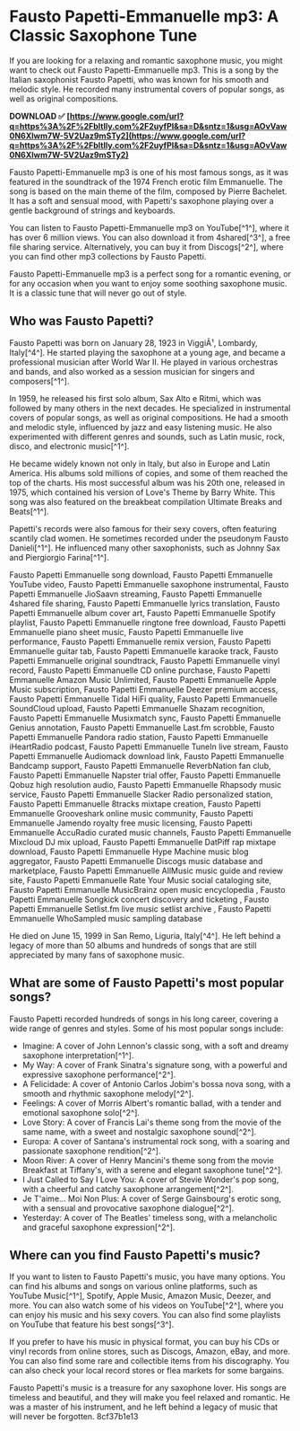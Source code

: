 # Fausto Papetti-Emmanuelle mp3: A Classic Saxophone Tune
 
If you are looking for a relaxing and romantic saxophone music, you might want to check out Fausto Papetti-Emmanuelle mp3. This is a song by the Italian saxophonist Fausto Papetti, who was known for his smooth and melodic style. He recorded many instrumental covers of popular songs, as well as original compositions.
 
**DOWNLOAD ✅ [https://www.google.com/url?q=https%3A%2F%2Fbltlly.com%2F2uyfPl&sa=D&sntz=1&usg=AOvVaw0N6Xlwm7W-5V2Uaz9mSTy2](https://www.google.com/url?q=https%3A%2F%2Fbltlly.com%2F2uyfPl&sa=D&sntz=1&usg=AOvVaw0N6Xlwm7W-5V2Uaz9mSTy2)**


 
Fausto Papetti-Emmanuelle mp3 is one of his most famous songs, as it was featured in the soundtrack of the 1974 French erotic film Emmanuelle. The song is based on the main theme of the film, composed by Pierre Bachelet. It has a soft and sensual mood, with Papetti's saxophone playing over a gentle background of strings and keyboards.
 
You can listen to Fausto Papetti-Emmanuelle mp3 on YouTube[^1^], where it has over 6 million views. You can also download it from 4shared[^3^], a free file sharing service. Alternatively, you can buy it from Discogs[^2^], where you can find other mp3 collections by Fausto Papetti.
 
Fausto Papetti-Emmanuelle mp3 is a perfect song for a romantic evening, or for any occasion when you want to enjoy some soothing saxophone music. It is a classic tune that will never go out of style.
  
## Who was Fausto Papetti?
 
Fausto Papetti was born on January 28, 1923 in ViggiÃ¹, Lombardy, Italy[^4^]. He started playing the saxophone at a young age, and became a professional musician after World War II. He played in various orchestras and bands, and also worked as a session musician for singers and composers[^1^].
 
In 1959, he released his first solo album, Sax Alto e Ritmi, which was followed by many others in the next decades. He specialized in instrumental covers of popular songs, as well as original compositions. He had a smooth and melodic style, influenced by jazz and easy listening music. He also experimented with different genres and sounds, such as Latin music, rock, disco, and electronic music[^1^].
 
He became widely known not only in Italy, but also in Europe and Latin America. His albums sold millions of copies, and some of them reached the top of the charts. His most successful album was his 20th one, released in 1975, which contained his version of Love's Theme by Barry White. This song was also featured on the breakbeat compilation Ultimate Breaks and Beats[^1^].
 
Papetti's records were also famous for their sexy covers, often featuring scantily clad women. He sometimes recorded under the pseudonym Fausto Danieli[^1^]. He influenced many other saxophonists, such as Johnny Sax and Piergiorgio Farina[^1^].
 
Fausto Papetti Emmanuelle song download,  Fausto Papetti Emmanuelle YouTube video,  Fausto Papetti Emmanuelle saxophone instrumental,  Fausto Papetti Emmanuelle JioSaavn streaming,  Fausto Papetti Emmanuelle 4shared file sharing,  Fausto Papetti Emmanuelle lyrics translation,  Fausto Papetti Emmanuelle album cover art,  Fausto Papetti Emmanuelle Spotify playlist,  Fausto Papetti Emmanuelle ringtone free download,  Fausto Papetti Emmanuelle piano sheet music,  Fausto Papetti Emmanuelle live performance,  Fausto Papetti Emmanuelle remix version,  Fausto Papetti Emmanuelle guitar tab,  Fausto Papetti Emmanuelle karaoke track,  Fausto Papetti Emmanuelle original soundtrack,  Fausto Papetti Emmanuelle vinyl record,  Fausto Papetti Emmanuelle CD online purchase,  Fausto Papetti Emmanuelle Amazon Music Unlimited,  Fausto Papetti Emmanuelle Apple Music subscription,  Fausto Papetti Emmanuelle Deezer premium access,  Fausto Papetti Emmanuelle Tidal HiFi quality,  Fausto Papetti Emmanuelle SoundCloud upload,  Fausto Papetti Emmanuelle Shazam recognition,  Fausto Papetti Emmanuelle Musixmatch sync,  Fausto Papetti Emmanuelle Genius annotation,  Fausto Papetti Emmanuelle Last.fm scrobble,  Fausto Papetti Emmanuelle Pandora radio station,  Fausto Papetti Emmanuelle iHeartRadio podcast,  Fausto Papetti Emmanuelle TuneIn live stream,  Fausto Papetti Emmanuelle Audiomack download link,  Fausto Papetti Emmanuelle Bandcamp support,  Fausto Papetti Emmanuelle ReverbNation fan club,  Fausto Papetti Emmanuelle Napster trial offer,  Fausto Papetti Emmanuelle Qobuz high resolution audio,  Fausto Papetti Emmanuelle Rhapsody music service,  Fausto Papetti Emmanuelle Slacker Radio personalized station,  Fausto Papetti Emmanuelle 8tracks mixtape creation,  Fausto Papetti Emmanuelle Grooveshark online music community,  Fausto Papetti Emmanuelle Jamendo royalty free music licensing,  Fausto Papetti Emmanuelle AccuRadio curated music channels,  Fausto Papetti Emmanuelle Mixcloud DJ mix upload,  Fausto Papetti Emmanuelle DatPiff rap mixtape download,  Fausto Papetti Emmanuelle Hype Machine music blog aggregator,  Fausto Papetti Emmanuelle Discogs music database and marketplace,  Fausto Papetti Emmanuelle AllMusic music guide and review site,  Fausto Papetti Emmanuelle Rate Your Music social cataloging site,  Fausto Papetti Emmanuelle MusicBrainz open music encyclopedia ,  Fausto Papetti Emmanuelle Songkick concert discovery and ticketing ,  Fausto Papetti Emmanuelle Setlist.fm live music setlist archive ,  Fausto Papetti Emmanuelle WhoSampled music sampling database
 
He died on June 15, 1999 in San Remo, Liguria, Italy[^4^]. He left behind a legacy of more than 50 albums and hundreds of songs that are still appreciated by many fans of saxophone music.
  
## What are some of Fausto Papetti's most popular songs?
 
Fausto Papetti recorded hundreds of songs in his long career, covering a wide range of genres and styles. Some of his most popular songs include:
 
- Imagine: A cover of John Lennon's classic song, with a soft and dreamy saxophone interpretation[^1^].
- My Way: A cover of Frank Sinatra's signature song, with a powerful and expressive saxophone performance[^2^].
- A Felicidade: A cover of Antonio Carlos Jobim's bossa nova song, with a smooth and rhythmic saxophone melody[^2^].
- Feelings: A cover of Morris Albert's romantic ballad, with a tender and emotional saxophone solo[^2^].
- Love Story: A cover of Francis Lai's theme song from the movie of the same name, with a sweet and nostalgic saxophone sound[^2^].
- Europa: A cover of Santana's instrumental rock song, with a soaring and passionate saxophone rendition[^2^].
- Moon River: A cover of Henry Mancini's theme song from the movie Breakfast at Tiffany's, with a serene and elegant saxophone tune[^2^].
- I Just Called to Say I Love You: A cover of Stevie Wonder's pop song, with a cheerful and catchy saxophone arrangement[^2^].
- Je T'aime... Moi Non Plus: A cover of Serge Gainsbourg's erotic song, with a sensual and provocative saxophone dialogue[^2^].
- Yesterday: A cover of The Beatles' timeless song, with a melancholic and graceful saxophone expression[^2^].

## Where can you find Fausto Papetti's music?
 
If you want to listen to Fausto Papetti's music, you have many options. You can find his albums and songs on various online platforms, such as YouTube Music[^1^], Spotify, Apple Music, Amazon Music, Deezer, and more. You can also watch some of his videos on YouTube[^2^], where you can enjoy his music and his sexy covers. You can also find some playlists on YouTube that feature his best songs[^3^].
 
If you prefer to have his music in physical format, you can buy his CDs or vinyl records from online stores, such as Discogs, Amazon, eBay, and more. You can also find some rare and collectible items from his discography. You can also check your local record stores or flea markets for some bargains.
 
Fausto Papetti's music is a treasure for any saxophone lover. His songs are timeless and beautiful, and they will make you feel relaxed and romantic. He was a master of his instrument, and he left behind a legacy of music that will never be forgotten.
 8cf37b1e13
 
